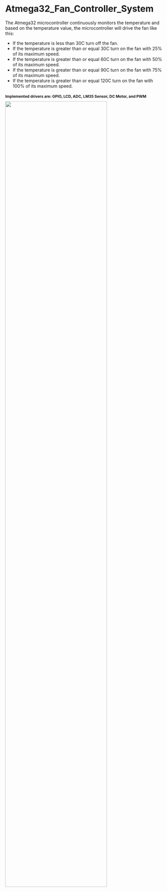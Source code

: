 # Atmega32_Fan_Controller_System

The Atmega32 microcontroller continuously monitors the temperature and based on the
temperature value, the microcontroller will drive the fan like this:
<ul>
        <li> If the temperature is less than 30C turn off the fan.</li>
        <li> If the temperature is greater than or equal 30C turn on the fan with 25% of its
            maximum speed.</li>
        <li> If the temperature is greater than or equal 60C turn on the fan with 50% of its
            maximum speed.</li>
        <li> If the temperature is greater than or equal 90C turn on the fan with 75% of its
            maximum speed.</li>
        <li> If the temperature is greater than or equal 120C turn on the fan with 100% of its
            maximum speed.</li>
    </ul>
      
      
<h1 style="font-size: 12px;">Implemented drivers are: GPIO, LCD, ADC, LM35 Sensor, DC Motor, and PWM</h1>
<img src="https://user-images.githubusercontent.com/85132955/212487836-d5545469-8093-43f1-bc5e-f97fd1a7b6b4.png" style="display: block; width: 80%;">
      
    
